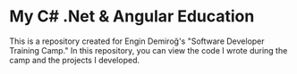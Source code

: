 
# My C# .Net & Angular Education 

This is a repository created for Engin Demiroğ's "Software Developer Training Camp." In this repository, you can view the code I wrote during the camp and the projects I developed.

